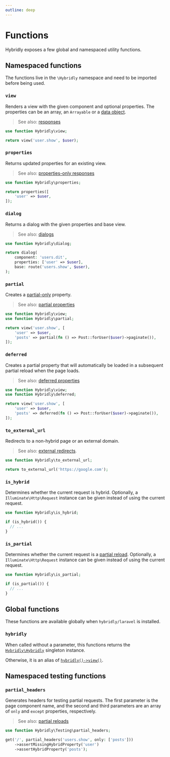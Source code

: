 ```yaml
---
outline: deep
---
```


# Functions

Hybridly exposes a few global and namespaced utility functions.

## Namespaced functions

The functions live in the `\Hybridly` namespace and need to be imported before being used.

### `view`

Renders a view with the given component and optional properties. The properties can be an array, an `Arrayable` or a [data object](../../guide/typescript#data-objects).

> See also: [responses](../../guide/responses.md)

```php
use function Hybridly\view;

return view('user.show', $user);
```

### `properties`

Returns updated properties for an existing view.

> See also: [properties-only responses](../../guide/responses.md#updating-properties)

```php
use function Hybridly\properties;

return properties([
	'user' => $user,
]);
```

### `dialog`

Returns a dialog with the given properties and base view.

> See also: [dialogs](../../guide/dialogs.md)

```php
use function Hybridly\dialog;

return dialog(
	component: 'users.dit',
	properties: ['user' => $user],
	base: route('users.show', $user),
);
```

### `partial`

Creates a [partial-only](../../guide/partial-reloads.md#partial-only-properties) property.

> See also: [partial properties](../../guide/partial-reloads.md#partial-only-properties)

```php
use function Hybridly\view;
use function Hybridly\partial;

return view('user.show', [
    'user' => $user,
    'posts' => partial(fn () => Post::forUser($user)->paginate()),
]);
```

### `deferred`

Creates a partial property that will automatically be loaded in a subsequent partial reload when the page loads.

> See also: [deferred properties](../../guide/partial-reloads.md#deferred-properties)

```php
use function Hybridly\view;
use function Hybridly\deferred;

return view('user.show', [
    'user' => $user,
    'posts' => deferred(fn () => Post::forUser($user)->paginate()),
]);
```

### `to_external_url`

Redirects to a non-hybrid page or an external domain.

> See also: [external redirects](../../guide/responses.md#external-redirects).

```php
use function Hybridly\to_external_url;

return to_external_url('https://google.com');
```

### `is_hybrid`

Determines whether the current request is hybrid. Optionally, a `Illuminate\Http\Request` instance can be given instead of using the current request.

```php
use function Hybridly\is_hybrid;

if (is_hybrid()) {
  // ...
}
```

### `is_partial`

Determines whether the current request is a [partial reload](../../guide/partial-reloads.md). Optionally, a `Illuminate\Http\Request` instance can be given instead of using the current request.

```php
use function Hybridly\is_partial;

if (is_partial()) {
  // ...
}
```

## Global functions

These functions are available globally when `hybridly/laravel` is installed.

### `hybridly`

When called without a parameter, this functions returns the [`Hybridly\Hybridly`](./hybridly.md) singleton instance.

Otherwise, it is an alias of [`hybridly()->view()`](./hybridly.md#view).

## Namespaced testing functions

### `partial_headers`

Generates headers for testing partial requests. The first parameter is the page component name, and the second and third parameters are an array of `only` and `except` properties, respectively.

> See also: [partial reloads](../../guide/partial-reloads.md)

```php
use function Hybridly\Testing\partial_headers;

get('/', partial_headers('users.show', only: ['posts']))
    ->assertMissingHybridProperty('user')
    ->assertHybridProperty('posts');
```
